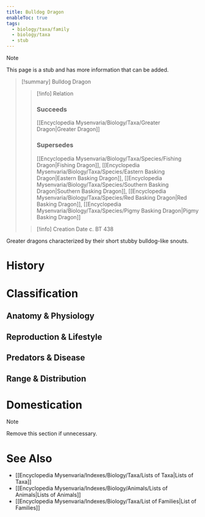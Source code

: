```yaml
---
title: Bulldog Dragon
enableToc: true
tags:
  - biology/taxa/family
  - biology/taxa
  - stub
---
```


> [!note]
> This page is a stub and has more information that can be added.

> [!summary] Bulldog Dragon
> > [!info] Relation
> > ### Succeeds
> > [[Encyclopedia Mysenvaria/Biology/Taxa/Greater Dragon|Greater Dragon]]
> > ### Supersedes
> > [[Encyclopedia Mysenvaria/Biology/Taxa/Species/Fishing Dragon|Fishing Dragon]], [[Encyclopedia Mysenvaria/Biology/Taxa/Species/Eastern Basking Dragon|Eastern Basking Dragon]], [[Encyclopedia Mysenvaria/Biology/Taxa/Species/Southern Basking Dragon|Southern Basking Dragon]], [[Encyclopedia Mysenvaria/Biology/Taxa/Species/Red Basking Dragon|Red Basking Dragon]], [[Encyclopedia Mysenvaria/Biology/Taxa/Species/Pigmy Basking Dragon|Pigmy Basking Dragon]]
>
> > [!info] Creation Date
> > c. BT 438

Greater dragons characterized by their short stubby bulldog-like snouts.
# History

# Classification
## Anatomy & Physiology

## Reproduction & Lifestyle

## Predators & Disease

## Range & Distribution

# Domestication

> [!note]
> Remove this section if unnecessary.
# See Also
- [[Encyclopedia Mysenvaria/Indexes/Biology/Taxa/Lists of Taxa|Lists of Taxa]]
- [[Encyclopedia Mysenvaria/Indexes/Biology/Animals/Lists of Animals|Lists of Animals]]
- [[Encyclopedia Mysenvaria/Indexes/Biology/Taxa/List of Families|List of Families]]